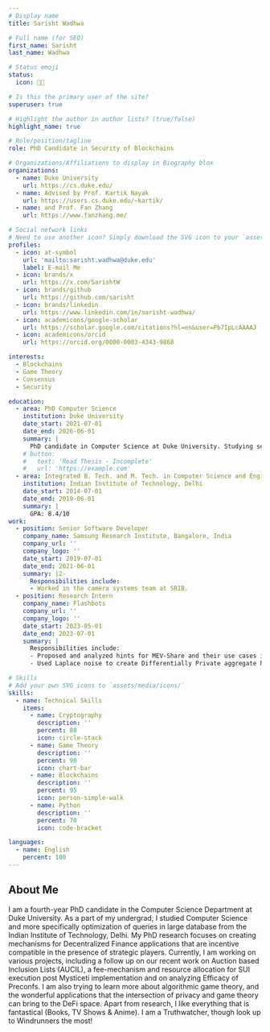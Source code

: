 ```yaml
---
# Display name
title: Sarisht Wadhwa

# Full name (for SEO)
first_name: Sarisht
last_name: Wadhwa

# Status emoji
status:
  icon: 🧑‍🎓️

# Is this the primary user of the site?
superuser: true

# Highlight the author in author lists? (true/false)
highlight_name: true

# Role/position/tagline
role: PhD Candidate in Security of Blockchains

# Organizations/Affiliations to display in Biography blox
organizations:
  - name: Duke University
    url: https://cs.duke.edu/
  - name: Advised by Prof. Kartik Nayak
    url: https://users.cs.duke.edu/~kartik/
  - name: and Prof. Fan Zhang
    url: https://www.fanzhang.me/

# Social network links
# Need to use another icon? Simply download the SVG icon to your `assets/media/icons/` folder.
profiles:
  - icon: at-symbol
    url: 'mailto:sarisht.wadhwa@duke.edu'
    label: E-mail Me
  - icon: brands/x
    url: https://x.com/SarishtW
  - icon: brands/github
    url: https://github.com/sarisht
  - icon: brands/linkedin
    url: https://www.linkedin.com/in/sarisht-wadhwa/
  - icon: academicons/google-scholar
    url: https://scholar.google.com/citations?hl=en&user=Pb7IpLcAAAAJ
  - icon: academicons/orcid
    url: https://orcid.org/0000-0003-4343-9868

interests:
  - Blockchains
  - Game Theory
  - Consensus
  - Security

education:
  - area: PhD Computer Science
    institution: Duke University
    date_start: 2021-07-01
    date_end: 2026-06-01
    summary: |
      PhD candidate in Computer Science at Duke University. Studying security of blockchains and cryptocurrency. Making DeFi fast and Efficient. Currently working with Ethereum Foundation on an Inclusion List Design - AUCIL and separately on analyzing Efficacy of Preconfs.
    # button:
    #   text: 'Read Thesis - Incomplete'
    #   url: 'https://example.com'
  - area: Integrated B. Tech. and M. Tech. in Computer Science and Engineering
    institution: Indian Institute of Technology, Delhi
    date_start: 2014-07-01
    date_end: 2019-06-01
    summary: |
      GPA: 8.4/10
work:
  - position: Senior Software Developer
    company_name: Samsung Research Institute, Bangalore, India
    company_url: ''
    company_logo: ''
    date_start: 2019-07-01
    date_end: 2021-06-01
    summary: |2-
      Responsibilities include:
      - Worked in the camera systems team at SRIB. 
  - position: Research Intern 
    company_name: Flashbots
    company_url: ''
    company_logo: ''
    date_start: 2023-05-01
    date_end: 2023-07-01
    summary: |
      Responsibilities include:
      - Proposed and analyzed hints for MEV-Share and their use cases in order to enable easier backrunning-based MEV extractions.
      - Used Laplace noise to create Differentially Private aggregate hints (of 3 different types) and discussed its effects on backrunning strategy.

# Skills
# Add your own SVG icons to `assets/media/icons/`
skills:
  - name: Technical Skills
    items:
      - name: Cryptography
        description: ''
        percent: 80
        icon: circle-stack
      - name: Game Theory
        description: ''
        percent: 90
        icon: chart-bar
      - name: Blockchains
        description: ''
        percent: 95
        icon: person-simple-walk
      - name: Python
        description: ''
        percent: 70
        icon: code-bracket

languages:
  - name: English
    percent: 100
---
```


## About Me

I am a fourth-year PhD candidate in the Computer Science Department at Duke University. As a part of my undergrad, I studied Computer Science and more specifically optimization of queries in large database from the Indian Institute of Technology, Delhi. My PhD research focuses on creating mechanisms for Decentralized Finance applications that are incentive compatible in the presence of strategic players. Currently, I am working on various projects, including a follow up on our recent work on Auction based Inclusion Lists (AUCIL), a fee-mechanism and resource allocation for SUI execution post Mysticeti implementation and on analyzing Efficacy of Preconfs. I am also trying to learn more about algorithmic game theory, and the wonderful applications that the intersection of privacy and game theory can bring to the DeFi space. Apart from research, I like everything that is fantastical (Books, TV Shows & Anime). I am a Truthwatcher, though look up to Windrunners the most!
